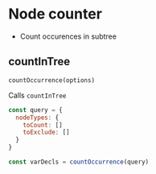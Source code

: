 # Node counter

* Count occurences in subtree

## countInTree

`countOccurrence(options)`

Calls `countInTree`

```js
const query = {
  nodeTypes: {
    toCount: []
    toExclude: []
  }
}

const varDecls = countOccurrence(query)
```
